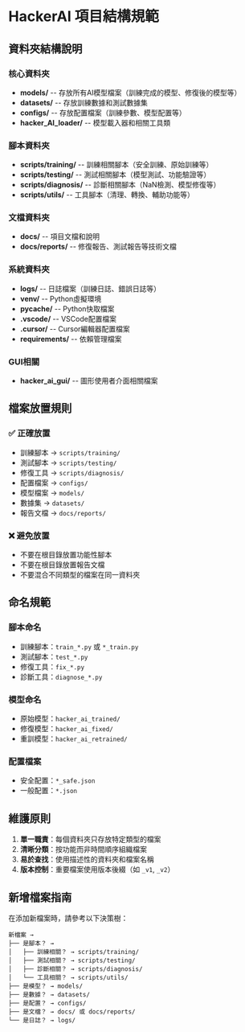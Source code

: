 # HackerAI 項目結構規範

## 資料夾結構說明

### 核心資料夾
- **models/** -- 存放所有AI模型檔案（訓練完成的模型、修復後的模型等）
- **datasets/** -- 存放訓練數據和測試數據集
- **configs/** -- 存放配置檔案（訓練參數、模型配置等）
- **hacker_AI_loader/** -- 模型載入器和相關工具類

### 腳本資料夾
- **scripts/training/** -- 訓練相關腳本（安全訓練、原始訓練等）
- **scripts/testing/** -- 測試相關腳本（模型測試、功能驗證等）
- **scripts/diagnosis/** -- 診斷相關腳本（NaN檢測、模型修復等）
- **scripts/utils/** -- 工具腳本（清理、轉換、輔助功能等）

### 文檔資料夾
- **docs/** -- 項目文檔和說明
- **docs/reports/** -- 修復報告、測試報告等技術文檔

### 系統資料夾
- **logs/** -- 日誌檔案（訓練日誌、錯誤日誌等）
- **venv/** -- Python虛擬環境
- **__pycache__/** -- Python快取檔案
- **.vscode/** -- VSCode配置檔案
- **.cursor/** -- Cursor編輯器配置檔案
- **requirements/** -- 依賴管理檔案

### GUI相關
- **hacker_ai_gui/** -- 圖形使用者介面相關檔案

## 檔案放置規則

### ✅ 正確放置
- 訓練腳本 → `scripts/training/`
- 測試腳本 → `scripts/testing/`
- 修復工具 → `scripts/diagnosis/`
- 配置檔案 → `configs/`
- 模型檔案 → `models/`
- 數據集 → `datasets/`
- 報告文檔 → `docs/reports/`

### ❌ 避免放置
- 不要在根目錄放置功能性腳本
- 不要在根目錄放置報告文檔
- 不要混合不同類型的檔案在同一資料夾

## 命名規範

### 腳本命名
- 訓練腳本：`train_*.py` 或 `*_train.py`
- 測試腳本：`test_*.py`
- 修復工具：`fix_*.py`
- 診斷工具：`diagnose_*.py`

### 模型命名
- 原始模型：`hacker_ai_trained/`
- 修復模型：`hacker_ai_fixed/`
- 重訓模型：`hacker_ai_retrained/`

### 配置檔案
- 安全配置：`*_safe.json`
- 一般配置：`*.json`

## 維護原則

1. **單一職責**：每個資料夾只存放特定類型的檔案
2. **清晰分類**：按功能而非時間順序組織檔案
3. **易於查找**：使用描述性的資料夾和檔案名稱
4. **版本控制**：重要檔案使用版本後綴（如 `_v1`, `_v2`）

## 新增檔案指南

在添加新檔案時，請參考以下決策樹：

```
新檔案 → 
├── 是腳本？ → 
│   ├── 訓練相關？ → scripts/training/
│   ├── 測試相關？ → scripts/testing/
│   ├── 診斷相關？ → scripts/diagnosis/
│   └── 工具相關？ → scripts/utils/
├── 是模型？ → models/
├── 是數據？ → datasets/
├── 是配置？ → configs/
├── 是文檔？ → docs/ 或 docs/reports/
└── 是日誌？ → logs/
```

